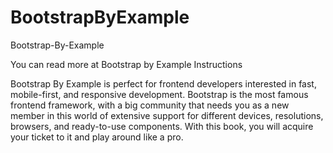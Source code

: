# BootstrapByExample

Bootstrap-By-Example

You can read more at Bootstrap by Example
Instructions

Bootstrap By Example is perfect for frontend developers interested in fast, mobile-first, and responsive development. Bootstrap is the most famous frontend framework, with a big community that needs you as a new member in this world of extensive support for different devices, resolutions, browsers, and ready-to-use components. With this book, you will acquire your ticket to it and play around like a pro. 